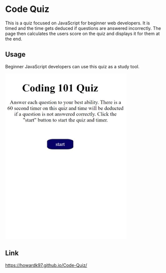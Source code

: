 # Code Quiz
This is a quiz focused on JavaScript for beginner web developers. It is timed and the time gets deduced if questions are answered incorrectly. The page then calculates the users score on the quiz and displays it for them at the end.


## Usage
Beginner JavaScript developers can use this quiz as a study tool.

![](./assets/images/code-quiz-img.jpg)

## Link

https://howardk97.github.io/Code-Quiz/
